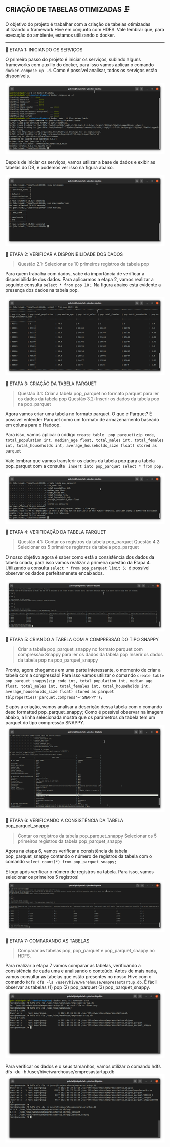 ## CRIAÇÃO DE TABELAS OTIMIZADAS 🗜

O objetivo do projeto é trabalhar com a criação de tabelas otimizadas utilizando o framework Hive em conjunto com HDFS. Vale lembrar que, para execução do ambiente, estamos utilizando o docker. 

---

📢 ETAPA 1: INICIANDO OS SERVIÇOS

O primeiro passo do projeto é iniciar os serviços, subindo alguns frameworks com auxilio do docker, para isso vamos aplicar o comando ```docker-compose up -d```. Como é possível analisar, todos os serviços estão disponíveis. 

![Iniciando dos servicos](https://github.com/gacarvalho/criacao-tabelas-otimizadas/blob/main/Cria%C3%A7%C3%A3o%20de%20Tabelas%20Otimizadas/Iniciando%20os%20servicos%20docker.png?raw=true)

Depois de iniciar os serviços, vamos utilizar a base de dados e exibir as tabelas do DB, e podemos ver isso na figura abaixo.

![ Mostrando os DB](https://github.com/gacarvalho/criacao-tabelas-otimizadas/blob/main/Cria%C3%A7%C3%A3o%20de%20Tabelas%20Otimizadas/Exercicio_1_.png?raw=true)

📢 ETAPA 2: VERIFICAR A DISPONIBILIDADE DOS DADOS

>  Questão 2.1: Selecionar os 10 primeiros registros da tabela pop

Para quem trabalha com dados, sabe da importância de verificar a disponibilidade dos dados. Para aplicarmos a etapa 2, vamos realizar a seguinte consulta ```select * from pop 10;```. Na figura  abaixo está evidente a presença dos dados na tabela pop. 

![Disponibilidade dos dados](https://github.com/gacarvalho/criacao-tabelas-otimizadas/blob/main/Cria%C3%A7%C3%A3o%20de%20Tabelas%20Otimizadas/2.%20Exericio_2_.png?raw=true)

📢 ETAPA 3: CRIAÇÃO DA TABELA PARQUET

> Questão 3.1: Criar a tabela pop_parquet no formato parquet para ler os dados da tabela pop
> Questão 3.2: Inserir os dados da tabela pop na pop_parquet

Agora vamos criar uma tabela no formato parquet. O que é Parquet? É possível entender Parquet como um formato de armazenamento baseado em coluna para o Hadoop. 

Para isso, vamos aplicar o código ```create table  pop_parquet(zip_code, total_population int, median_age float, total_males int, total_females int, total_households int, average_households_size float) stored as parquet```

Vale lembrar que vamos transferir os dados da tabela pop para a tabela pop_parquet com a consulta ``` insert into pop_parquet select * from pop;```

![Criacao da tabela parquet](https://github.com/gacarvalho/criacao-tabelas-otimizadas/blob/main/Cria%C3%A7%C3%A3o%20de%20Tabelas%20Otimizadas/3_4.%20Exercicio_3_e_4_.png?raw=true)

📢 ETAPA 4: VERIFICAÇÃO DA TABELA PARQUET

> Questão 4.1: Contar os registros da tabela pop_parquet
> Questão 4.2: Selecionar os 5 primeiros registros da tabela pop_parquet

O nosso objetivo agora é saber como está a consistência dos dados da tabela criada, para isso vamos realizar a primeira questão da Etapa 4. Utilizando a consulta ```select * from pop_parquet limit 5;``` é possível observar os dados perfeitamenete encaixados. 

![Verificacao da tabela parquet](https://github.com/gacarvalho/criacao-tabelas-otimizadas/blob/main/Cria%C3%A7%C3%A3o%20de%20Tabelas%20Otimizadas/5_6.%20Exericio_5_6_.png?raw=true)


📢 ETAPA 5: CRIANDO A TABELA COM A COMPRESSÃO DO TIPO SNAPPY

> Criar a tabela pop_parquet_snappy no formato parquet com compressão Snappy para ler os dados da tabela pop
> Inserir os dados da tabela pop na pop_parquet_snappy

Pronto, agora chegamos em uma parte interessante, o momento de criar a tabela com a compressão! Para isso vamos utilizar o comando ```create table pop_parquet_snappy(zip_code int, total_population int, median_age float, total_males int, total_females int, total_households int, average_households_size float) stored as parquet tblproperties('parquet.compress'='SNAPPY');```

E após a criação, vamos analisar a descrição dessa tabela com o comando desc formatted pop_parquet_snappy; Como é possível observar na imagem abaixo, a linha selecionada mostra que os parâmetros da tabela tem um parquet do tipo compressão SNAPPY.
![CRIANDO A TABELA COM A COMPRESSÃO DO TIPO SNAPPY](https://github.com/gacarvalho/criacao-tabelas-otimizadas/blob/main/Cria%C3%A7%C3%A3o%20de%20Tabelas%20Otimizadas/7_8.%20Exercicio_7_8_.png?raw=true)

📢 ETAPA 6: VERIFICANDO A CONSISTÊNCIA DA TABELA pop_parquet_snappy

> Contar os registros da tabela pop_parquet_snappy
> Selecionar os 5 primeiros registros da tabela pop_parquet_snappy

Agora na etapa 6, vamos verificar a consistência da tabela pop_parquet_snappy contando o número de registros da tabela com o comando ```select count(*) from pop_parquet_snappy;```

E logo após verificar o número de registros na tabela. Para isso, vamos selecionar os primeiros 5 registros!
![VERIFICANDO A CONSISTÊNCIA DA TABELA pop_parquet_snappy](https://github.com/gacarvalho/criacao-tabelas-otimizadas/blob/main/Cria%C3%A7%C3%A3o%20de%20Tabelas%20Otimizadas/9_10.%20Exercicio_9_10_.png?raw=true)

📢 ETAPA 7: COMPARANDO AS TABELAS

> Comparar as tabelas pop, pop_parquet e pop_parquet_snappy no HDFS. 
 
Para realizar a etapa 7 vamos comparar as tabelas, verificando a consistência de cada uma e analisando o conteúdo. Antes de mais nada, vamos consultar as tabelas que estão presentes no nosso Hive com o comando ```hdfs dfs -ls /user/hive/warehouse/empresastartup.db```. É fácil observar as tabelas (1) pop (2) pop_parquet (3) pop_parquet_snappy.
![COMPARANDO AS TABELAS](https://github.com/gacarvalho/criacao-tabelas-otimizadas/blob/main/Cria%C3%A7%C3%A3o%20de%20Tabelas%20Otimizadas/11_a.%20Mostrando%20as%20tabelas%20internas%20no%20hive.png?raw=true)

Para verificar os dados e o seus tamanhos, vamos utilizar o comando hdfs dfs -du -h
/user/hive/warehouse/empresastartup.db
![COMPARANDO AS TABELAS](https://github.com/gacarvalho/criacao-tabelas-otimizadas/blob/main/Cria%C3%A7%C3%A3o%20de%20Tabelas%20Otimizadas/11_b.%20Exercicio_11.png?raw=true)
